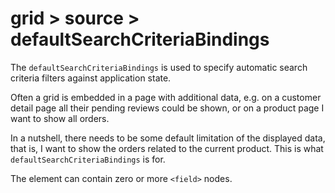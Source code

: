 # grid > source > defaultSearchCriteriaBindings

The `defaultSearchCriteriaBindings` is used to specify automatic search criteria filters against application state.

Often a grid is embedded in a page with additional data, e.g. on a customer detail page all their pending reviews could be shown, or on a product page I want to show all orders.

In a nutshell, there needs to be some default limitation of the displayed data, that is, I want to show the orders related to the current product. This is what `defaultSearchCriteriaBindings` is for.

The element can contain zero or more `<field>` nodes.
